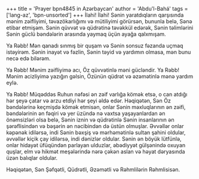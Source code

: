 +++
title = 'Prayer bpn4845 in Azərbaycan'
author = 'Abdu'l-Bahá'
tags = ['lang-az', 'bpn-unsorted']
+++
İlahi! İlahi! Sənin yaratdıqların qarşısında mənim zəifliyimi, təvazökarlığımı və mütiliyimi görürsən, bununla belə, Sənə etibar etmişəm. Sənin qüvvət və qüdrətinə təvəkkül edərək, Sənin təlimlərini Sənin güclü bəndələrin arasında yaymaq üçün ayağa qalxmışam.

Ya Rəbb! Mən qanadı sınmış bir quşam və Sənin sonsuz fəzanda uçmaq istəyirəm. Sənin inayət və fəzlin, Sənin təyid və yardımın olmasa, mən bunu necə edə bilərəm.

Ya Rəbb! Mənim zəifliyimə acı, Öz qüvvətinlə məni gücləndir. Ya Rəbb! Mənim acizliyimə yazığın gəlsin, Özünün qüdrət və əzəmətinlə mənə yardım eylə.

Ya Rəbb! Müqəddəs Ruhun nəfəsi ən zəif varlığa kömək etsə, o can atdığı hər şeyə çatar və arzu etdiyi hər şeyi əldə edər. Həqiqətən, Sən Öz bəndələrinə keçmişdə kömək etmisən, onlar Sənin məxluqlarının ən zəifi, bəndələrinin ən fəqiri və yer üzündə nə vaxtsa yaşayanlardan ən önəmsizləri olsa belə, Sənin iznin və qüdrətinlə Sənin insanlarının ən şərəflisindən və bəşərin ən nəcibindən də üstün olmuşlar. Əvvəllər onlar kəpənək idilərsə, indi Sənin bəxşiş və mərhəmətinlə sultan şahini oldular, əvvəllər kiçik çay idilərsə, indi dənizlər oldular. Sənin ən böyük lütfünlə, onlar hidayət üfüqündən parlayan ulduzlar, əbədiyyət gülşənində oxuyan quşlar, elm və hikmət meşələrində nərə çəkən aslan və həyat dəryasında üzən balıqlar oldular.

Həqiqətən, Sən Şəfqətli, Qüdrətli, Əzəmətli və Rəhmlilərin Rəhmlisisən.
